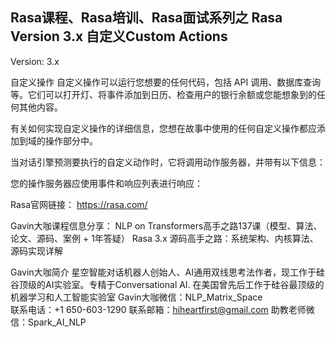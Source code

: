 ## Rasa课程、Rasa培训、Rasa面试系列之 Rasa Version 3.x   自定义Custom Actions

Version: 3.x  

自定义操作
自定义操作可以运行您想要的任何代码，包括 API 调用、数据库查询等。它们可以打开灯、将事件添加到日历、检查用户的银行余额或您能想象到的任何其他内容。

有关如何实现自定义操作的详细信息，您想在故事中使用的任何自定义操作都应添加到域的操作部分中。

当对话引擎预测要执行的自定义动作时，它将调用动作服务器，并带有以下信息：


您的操作服务器应使用事件和响应列表进行响应：






Rasa官网链接： https://rasa.com/ 

Gavin大咖课程信息分享：
NLP on Transformers高手之路137课（模型、算法、论文、源码、案例 + 1年答疑）
Rasa 3.x 源码高手之路：系统架构、内核算法、源码实现详解



Gavin大咖简介
星空智能对话机器人创始人、AI通用双线思考法作者，现工作于硅谷顶级的AI实验室。专精于Conversational AI. 在美国曾先后工作于硅谷最顶级的机器学习和人工智能实验室 
Gavin大咖微信：NLP_Matrix_Space  
联系电话：+1 650-603-1290
联系邮箱：hiheartfirst@gmail.com
助教老师微信：Spark_AI_NLP  
